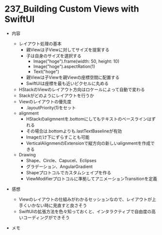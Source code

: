 # 237_Building Custom Views with SwiftUI

- 内容
   - レイアウト処理の基本
      - 親Viewは子Viewに対してサイズを提案する
      - 子は自身のサイズを選択する
        - Image("hoge").frame(width: 50, height: 10)
        - Image("hoge").aspectRation(1)
        - Text("hoge")
      - 親Viewは子Viewを親Viewの座標空間に配置する
      - SwiftUIは座標を最も近いピクセルに丸める
   - HStackのViewのレイアウト方向はロケールによって自動で変わる
   - Stackがどのようにレイアウトを行うか
   - Viewのレイアウトの優先度
     - .layoutPriority(1)をセット
   - alignment
     - HStackのaligmnentを.bottomにしてもテキストのベースラインはずれる
     - その場合は.bottomよりも.lastTextBaselineが有効
     - Imageだけ下にずらすことも可能
     - VerticalAlignmenのExtensionで縦方向の新しいalignmentを作成できる
   - Drawing
     - Shape、Circle、Capucel、Eclipses
     - グラデーション、AngularGradient
     - Shapeプロトコルでカスタムシェイプを作る
     - ViewModifierプロトコルに準拠してアニメーションTransitionを定義

- 感想
   - Viewのレイアウトの仕組みがわかるセッションなので、レイアウトが上手くいかない時に見直すと良さそう
   - SwiftUIの拡張方法を色々知っておくと、インタラクティブで自由度の高いコーディングができそう

- メモ

